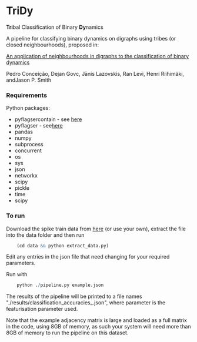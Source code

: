 # TriDy
**Tri**bal Classification of Binary **Dy**namics

A pipeline for classifying binary dynamics on digraphs using tribes (or closed neighbourhoods), proposed in:

[An application of neighbourhoods in digraphs to the classification of binary dynamics](https://arxiv.org/)

Pedro Conceição, Dejan Govc, Jānis Lazovskis, Ran Levi, Henri Riihimäki, andJason P. Smith


### Requirements
Python packages:
- pyflagsercontain - see [here](https://github.com/JasonPSmith/pyflagsercontain)
- pyflagser - see[here](https://github.com/giotto-ai/pyflagser)
- pandas
- numpy
- subprocess
- concurrent
- os
- sys
- json
- networkx
- scipy
- pickle
- time
- scipy

### To run
Download the spike train data from [here](https://zenodo.org/record/4290212/files/input_data.zip) (or use your own), extract the file into the data folder and then run
```r
    (cd data && python extract_data.py)
```

Edit any entries in the json file that need changing for your required parameters.

Run with
```r
    python ./pipeline.py example.json
```

The results of the pipeline will be printed to a file names "./results/classification_accuracies_<parameter>.json", where parameter is the featurisation parameter used.

Note that the example adjacency matrix is large and loaded as a full matrix in the code, using 8GB of memory, as such your system will need more than 8GB of memory to run the pipeline on this dataset.
